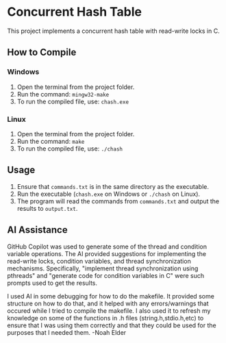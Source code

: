 # Concurrent Hash Table

This project implements a concurrent hash table with read-write locks in C.

## How to Compile

### Windows
1. Open the terminal from the project folder.
2. Run the command: `mingw32-make`
3. To run the compiled file, use: `chash.exe`

### Linux
1. Open the terminal from the project folder.
2. Run the command: `make`
3. To run the compiled file, use: `./chash`

## Usage

1. Ensure that `commands.txt` is in the same directory as the executable.
2. Run the executable (`chash.exe` on Windows or `./chash` on Linux).
3. The program will read the commands from `commands.txt` and output the results to `output.txt`.

## AI Assistance

GitHub Copilot was used to generate some of the thread and condition variable operations. The AI provided suggestions for implementing the read-write locks, condition variables, and thread synchronization mechanisms. Specifically, "implement thread synchronization using pthreads" and "generate code for condition variables in C" were such prompts used to get the results.

I used AI in some debugging for how to do the makefile. It provided some structure on how to do that, and it helped with any errors/warnings that occured while I tried to compile the makefile. I also used it to refresh my knowledge on some of the functions in .h files (string.h,stdio.h,etc) to ensure that I was using them correctly and that they could be used for the purposes that I needed them. -Noah Elder 
